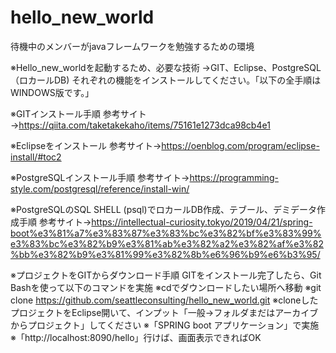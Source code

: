 # hello_new_world
待機中のメンバーがjavaフレームワークを勉強するための環境

※Hello_new_worldを起動するため、必要な技術 →GIT、Eclipse、PostgreSQL（ロカールDB)
 それぞれの機能をインストールしてください。「以下の全手順はWINDOWS版です。」

※GITインストール手順
 参考サイト→https://qiita.com/taketakekaho/items/75161e1273dca98cb4e1

※Eclipseをインストール
 参考サイト→https://oenblog.com/program/eclipse-install/#toc2

※PostgreSQLインストール手順
 参考サイト→https://programming-style.com/postgresql/reference/install-win/

※PostgreSQLのSQL SHELL (psql)でロカールDB作成、テブール、デミデータ作成手順
 参考サイト→https://intellectual-curiosity.tokyo/2019/04/21/spring-boot%e3%81%a7%e3%83%87%e3%83%bc%e3%82%bf%e3%83%99%e3%83%bc%e3%82%b9%e3%81%ab%e3%82%a2%e3%82%af%e3%82%bb%e3%82%b9%e3%81%99%e3%82%8b%e6%96%b9%e6%b3%95/

※プロジェクトをGITからダウンロード手順
  GITをインストール完了したら、Git Bashを使って以下のコマンドを実施
  ※cdでダウンロードしたい場所へ移動
  ※git clone https://github.com/seattleconsulting/hello_new_world.git
  ※cloneしたプロジェクトをEclipse開いて、インプット「一般→フォルダまだはアーカイブからプロジェクト」してください
  ※「SPRING boot アプリケーション」で実施
  ※「http://localhost:8090/hello」行けば、画面表示できればOK
